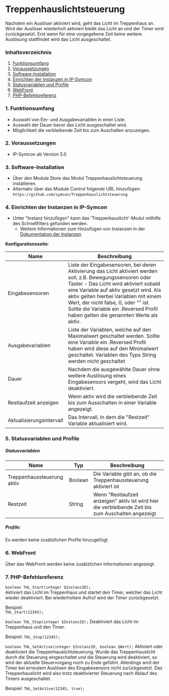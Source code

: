 # Treppenhauslichtsteuerung
Nachdem ein Auslöser aktiviert wird, geht das Licht im Treppenhaus an. Wird der Auslöser wiederholt aktiviert bleibt das Licht an und der Timer wird zurückgesetzt. Erst wenn für eine vorgegebene Zeit keine weitere Auslösung stattfindet wird das Licht ausgeschaltet.


### Inhaltsverzeichnis

1. [Funktionsumfang](#1-funktionsumfang)
2. [Voraussetzungen](#2-voraussetzungen)
3. [Software-Installation](#3-software-installation)
4. [Einrichten der Instanzen in IP-Symcon](#4-einrichten-der-instanzen-in-ip-symcon)
5. [Statusvariablen und Profile](#5-statusvariablen-und-profile)
6. [WebFront](#6-webfront)
7. [PHP-Befehlsreferenz](#7-php-befehlsreferenz)

### 1. Funktionsumfang

* Auswahl von Ein- und Ausgabevariablen in einer Liste.
* Auswahl der Dauer bevor das Licht ausgeschaltet wird.
* Möglichkeit die verbleibende Zeit bis zum Auschalten anzuzeigen.

### 2. Voraussetzungen

- IP-Symcon ab Version 5.0

### 3. Software-Installation

* Über den Module Store das Modul Treppenhauslichtsteuerung installieren.
* Alternativ über das Module Control folgende URL hinzufügen:
`https://github.com/symcon/Treppenhauslichtsteuerung`

### 4. Einrichten der Instanzen in IP-Symcon

- Unter "Instanz hinzufügen" kann das 'Treppenhauslicht'-Modul mithilfe des Schnellfilters gefunden werden.
    - Weitere Informationen zum Hinzufügen von Instanzen in der [Dokumentation der Instanzen](https://www.symcon.de/service/dokumentation/konzepte/instanzen/#Instanz_hinzufügen)

__Konfigurationsseite__:

Name                      | Beschreibung
------------------------- | ---------------------------------
Eingabesensoren           | Liste der Eingabesensoren, bei deren Aktivierung das Licht aktiviert werden soll, z.B. Bewegungssensoren oder Taster - Das Licht wird aktiviert sobald eine Variable auf aktiv gesetzt wird. Als aktiv gelten hierbei Variablen mit einem Wert, der nicht false, 0, oder "" ist. Sollte die Variable ein .Reversed Profil haben gelten die genannten Werte als aktiv.
Ausgabevariablen          | Liste der Variablen, welche auf den Maximalwert geschaltet werden. Sollte eine Variable ein .Reversed Profil haben wird diese auf den Minimalwert geschaltet. Variablen des Typs String werden nicht geschaltet
Dauer                     | Nachdem die ausgewählte Dauer ohne weitere Auslösung eines Eingabesensors vergeht, wird das Licht deaktiviert.
Restlaufzeit anzeigen     | Wenn aktiv wird die verbleibende Zeit bis zum Ausschalten in einer Variable angezeigt.
Aktualisierungsintervall  | Das Intervall, in dem die "Restzeit" Variable aktualisiert wird.

### 5. Statusvariablen und Profile

##### Statusvariablen

Name                       | Typ     | Beschreibung
-------------------------- | ------- | ---------------------------
Treppenhaussteuerung aktiv | Boolean | Die Variable gibt an, ob die Treppenhaussteuerung aktiviert ist
Restzeit                   | String  | Wenn "Restlaufzeit anzeigen" aktiv ist wird hier die verbleibende Zeit bis zum Auschalten angezeigt

##### Profile:

Es werden keine zusätzlichen Profile hinzugefügt.

### 6. WebFront

Über das WebFront werden keine zusätzlichen Informationen angezeigt.

### 7. PHP-Befehlsreferenz

`boolean THL_Start(integer $InstanzID);`  
Aktiviert das Licht im Treppenhaus und startet den Timer, welcher das Licht wieder deaktiviert. Bei wiederholtem Aufruf wird der Timer zurückgesetzt.

Beispiel:  
`THL_Start(12345);`

`boolean THL_Stop(integer $InstanzID);`
Deaktiviert das Licht im Treppenhaus und den Timer.

Beispiel:
`THL_Stop(12345);`

`boolean THL_SetActive(integer $InstanzID, boolean $Wert);`
Aktiviert oder deaktiviert die Treppenhauslichtsteuerung. Wurde das Treppenhauslicht durch die Steuerung eingeschaltet und die Steuerung wird deaktiviert, so wird der aktuelle Steuervorgang noch zu Ende geführt. Allerdings wird der Timer bei erneutem Auslösen des Eingabesensors nicht zurückgesetzt. Das Treppenhauslicht wird also trotz deaktivierter Steuerung nach Ablauf des Timers ausgeschaltet.

Beispiel:
`THL_SetActive(12345, true);`
